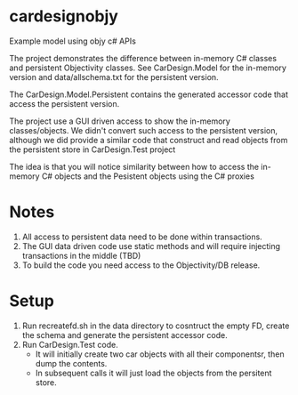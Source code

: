 # cardesignobjy
Example model using objy c# APIs

The project demonstrates the difference between in-memory C# classes and persistent Objectivity classes. See CarDesign.Model for the in-memory version and data/allschema.txt for the persistent version. 

The CarDesign.Model.Persistent contains the generated accessor code that access the persistent version.

The project use a GUI driven access to show the in-memory classes/objects. We didn't convert such access to the persistent version, although we did provide a similar code that construct and read objects from the persistent store in CarDesign.Test project

The idea is that you will notice similarity between how to access the in-memory C# objects and the Pesistent objects using the C# proxies


# Notes
1. All access to persistent data need to be done within transactions.
2. The GUI data driven code use static methods and will require injecting transactions in the middle (TBD)
3. To build the code you need access to the Objectivity/DB release.

# Setup
1. Run recreatefd.sh in the data directory to cosntruct the empty FD, create the schema and generate the persistent accessor code.
2. Run CarDesign.Test code.
    * It will initially create two car objects with all their componentsr, then dump the contents.
    * In subsequent calls it will just load the objects from the persitent store.

